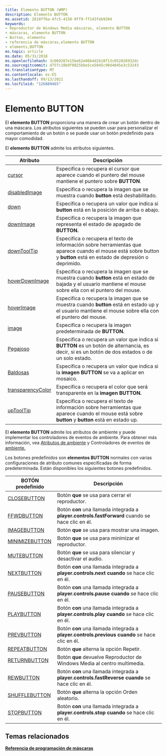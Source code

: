```yaml
---
title: Elemento BUTTON (WMP)
description: Elemento BUTTON
ms.assetid: 2818ff6a-4fc5-4150-9ff9-ff143feb9204
keywords:
- Reproductor de Windows Media máscaras, elemento BUTTON
- máscaras, elemento BUTTON
- Button, elemento
- referencia de máscaras,elemento BUTTON
- elements,BUTTON
ms.topic: article
ms.date: 05/31/2018
ms.openlocfilehash: 3c069207e15be62e06b4d2b18f13c052026932dc
ms.sourcegitcommit: d75fc10b9f0825bbe5ce5045c90d4045e3c53243
ms.translationtype: MT
ms.contentlocale: es-ES
ms.lasthandoff: 09/13/2021
ms.locfileid: "126889465"
---
```

# <a name="button-element"></a>Elemento BUTTON

El **elemento BUTTON** proporciona una manera de crear un botón dentro de una máscara. Los atributos siguientes se pueden usar para personalizar el comportamiento de un botón o se puede usar un botón predefinido para mayor comodidad.

El **elemento BUTTON** admite los atributos siguientes.



| Atributo                                         | Descripción                                                                                                                                      |
|---------------------------------------------------|--------------------------------------------------------------------------------------------------------------------------------------------------|
| [cursor](button-cursor.md)                       | Especifica o recupera el cursor que aparece cuando el puntero del mouse mantiene el puntero sobre **BUTTON**.                                                |
| [disabledImage](button-disabledimage.md)         | Especifica o recupera la imagen que se muestra cuando **button** está deshabilitado.                                                                  |
| [down](button-down.md)                           | Especifica o recupera un valor que indica si **button** está en la posición de arriba o abajo.                                                  |
| [downImage](button-downimage.md)                 | Especifica o recupera la imagen que representa el estado de apagado de **BUTTON.**                                                                  |
| [downToolTip](button-downtooltip.md)             | Especifica o recupera el texto de información sobre herramientas  que aparece cuando el mouse está sobre button y **button** está en estado de depresión o deprimido. |
| [hoverDownImage](button-hoverdownimage.md)       | Especifica o recupera la imagen que se muestra cuando **button** está en estado de bajada y el usuario mantiene el mouse sobre ella con el puntero del mouse.          |
| [hoverImage](button-hoverimage.md)               | Especifica o recupera la imagen que se muestra cuando **button** está en estado up y el usuario mantiene el mouse sobre ella con el puntero del mouse.            |
| [image](button-image.md)                         | Especifica o recupera la imagen predeterminada de **BUTTON.**                                                                                      |
| [Pegajoso](button-sticky.md)                       | Especifica o recupera un valor que indica si **BUTTON** es un botón de alternancia, es decir, si es un botón de dos estados o de un solo estado.         |
| [Baldosas](button-tiled.md)                         | Especifica o recupera un valor que indica si la **imagen BUTTON** se va a aplicar en mosaico.                                                            |
| [transparencyColor](button-transparencycolor.md) | Especifica o recupera el color que será transparente en la **imagen BUTTON.**                                                               |
| [upToolTip](button-uptooltip.md)                 | Especifica o recupera el texto de información sobre herramientas que aparece cuando el mouse está sobre **button** y **button** está en estado up.                |



 

El **elemento BUTTON** admite los atributos de ambiente y puede implementar los controladores de eventos de ambiente. Para obtener más información, vea [Atributos de ambiente](ambient-attributes.md) y Controladores de eventos de [ambiente.](ambient-event-handlers.md)

Los botones predefinidos son **elementos BUTTON** normales con varias configuraciones de atributo comunes especificadas de forma predeterminada. Están disponibles los siguientes botones predefinidos.



| BOTÓN predefinido                    | Descripción                                                                        |
|--------------------------------------|------------------------------------------------------------------------------------|
| [CLOSEBUTTON](closebutton.md)       | Botón **que** se usa para cerrar el reproductor.                                             |
| [FFWDBUTTON](ffwdbutton.md)         | Botón **con** una llamada integrada a **player.controls.fastForward** cuando se hace clic en él. |
| [IMAGEBUTTON](imagebutton.md)       | Botón **que** se usa para mostrar una imagen.                                             |
| [MINIMIZEBUTTON](minimizebutton.md) | Botón **que** se usa para minimizar el reproductor.                                          |
| [MUTEBUTTON](mutebutton.md)         | Botón **que** se usa para silenciar y desactivar el audio.                                   |
| [NEXTBUTTON](nextbutton.md)         | Botón **con** una llamada integrada a **player.controls.next cuando** se hace clic en él.        |
| [PAUSEBUTTON](pausebutton.md)       | Botón **con** una llamada integrada a **player.controls.pause cuando** se hace clic en él.       |
| [PLAYBUTTON](playbutton.md)         | Botón **con** una llamada integrada a **player.controls.play cuando** se hace clic en él.        |
| [PREVBUTTON](prevbutton.md)         | Botón **con** una llamada integrada a **player.controls.previous cuando** se hace clic en él.    |
| [REPEATBUTTON](repeatbutton.md)     | Botón **que** alterna la opción Repetir.                                       |
| [RETURNBUTTON](returnbutton.md)     | Botón **que** devuelve Reproductor de Windows Media al centro multimedia.                |
| [REWBUTTON](rewbutton.md)           | Botón **con** una llamada integrada a **player.controls.fastReverse cuando** se hace clic en él. |
| [SHUFFLEBUTTON](shufflebutton.md)   | Botón **que** alterna la opción Orden aleatorio.                                      |
| [STOPBUTTON](stopbutton.md)         | Botón **con** una llamada integrada a **player.controls.stop cuando** se hace clic en él.        |



 

## <a name="related-topics"></a>Temas relacionados

<dl> <dt>

[**Referencia de programación de máscaras**](skin-programming-reference.md)
</dt> </dl>

 

 




